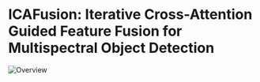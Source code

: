 # ICAFusion: Iterative Cross-Attention Guided Feature Fusion for Multispectral Object Detection

![Overview](https://github.com/chanchanchan97/ICAFusion/assets/39607836/05a71809-0182-487d-9013-442497a996fd#pic_center)
